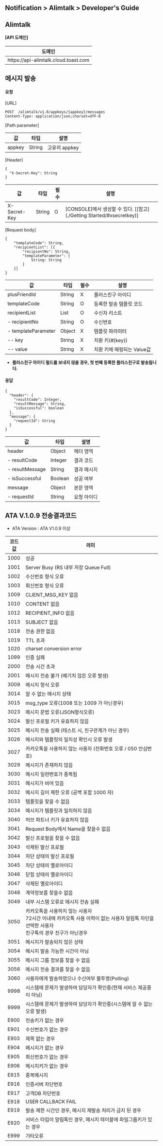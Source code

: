 ## Notification > Alimtalk > Developer's Guide

## Alimtalk

#### [API 도메인]

<table>
<thead>
<tr>
<th>도메인</th>
</tr>
</thead>
<tbody>
<tr>
<td>https://api-alimtalk.cloud.toast.com</td>
</tr>
</tbody>
</table>

## 메시지 발송

#### 요청

[URL]

```
POST  /alimtalk/v1.0/appkeys/{appkey}/messages
Content-Type: application/json;charset=UTF-8
```

[Path parameter]

|값|	타입|	설명|
|---|---|---|
|appkey|	String|	고유의 appkey|

[Header]
```
{
  "X-Secret-Key": String
}
```
|값|	타입|	필수|	설명|
|---|---|---|---|
|X-Secret-Key|	String| O | [CONSOLE]에서 생성할 수 있다. [[참고](./Getting Started/#xsecretkey)] |

[Request body]

```
{
    "templateCode": String,
    "recipientList": [{
        "recipientNo": String,
        "templateParameter": {
            String: String
        }
    }]
}
```

|값|	타입|	필수|	설명|
|---|---|---|---|
|plusFriendId|	String|	X | 플러스친구 아이디 |
|templateCode|	String|	O | 등록한 발송 템플릿 코드 |
|recipientList|	List|	O|	수신자 리스트 |
|- recipientNo|	String|	O|	수신번호 |
|- templateParameter|	Object|	X|	템플릿 파라미터 |
|-- key|	String|	X |	치환 키(#{key})|
|-- value| String |	X |	치환 키에 매핑되는 Value값|

* <b>플러스친구 아이디 필드를 보내지 않을 경우, 첫 번째 등록한 플러스친구로 발송됩니다.</b>

#### 응답

```
{
  "header": {
    "resultCode": Integer,
    "resultMessage": String,
    "isSuccessful": boolean
  },
  "message": {
    "requestId": String
  }
}
```

|값|	타입|	설명|
|---|---|---|
|header|	Object|	헤더 영역|
|- resultCode|	Integer|	결과 코드|
|- resultMessage|	String| 결과 메시지|
|- isSuccessful|	Boolean| 성공 여부|
|message|	Object|	본문 영역|
|- requestId | String |	요청 아이디 |

## ATA V.1.0.9 전송결과코드
- ATA Version : ATA V1.0.9 이상

<table class="table table-striped table-hover">
<thead>
	<tr>
		<th>코드값</th>
		<th>의미</th>
	</tr>
</thead>
<tbody>
	<tr>
		<td>1000</td>
		<td>성공</td>
	</tr>
  <tr>
		<td>1001</td>
		<td>Server Busy (RS 내부 저장 Queue Full)</td>
	</tr>
  <tr>
		<td>1002</td>
		<td>수신번호 형식 오류</td>
	</tr>
  <tr>
		<td>1003</td>
		<td>회신번호 형식 오류</td>
	</tr>
  <tr>
		<td>1009</td>
		<td>CLIENT_MSG_KEY 없음</td>
	</tr>
  <tr>
		<td>1010</td>
		<td>CONTENT 없음</td>
	</tr>
  <tr>
		<td>1012</td>
		<td>RECIPIENT_INFO 없음</td>
	</tr>
  <tr>
		<td>1013</td>
		<td>SUBJECT 없음</td>
	</tr>
  <tr>
		<td>1018</td>
		<td>전송 권한 없음</td>
	</tr>
  <tr>
		<td>1019</td>
		<td>TTL 초과</td>
	</tr>
  <tr>
		<td>1020</td>
		<td>charset conversion error</td>
	</tr>
  <tr>
		<td>1099</td>
		<td>인증 실패</td>
	</tr>
	<tr>
		<td>2000</td>
		<td>전송 시간 초과</td>
	</tr>
	<tr>
		<td>2001</td>
		<td>메시지 전송 불가 (예기치 않은 오류 발생)</td>
	</tr>
	<tr>
		<td>3009</td>
		<td>메시지 형식 오류</td>
	</tr>
	<tr>
		<td>3014</td>
		<td>알 수 없는 메시지 상태</td>
	</tr>
	<tr>
		<td>3015</td>
		<td>msg_type 오류(1008 또는 1009 가 아닌경우)</td>
	</tr>
	<tr>
		<td>3023</td>
		<td>메시지 문법 오류(JSON형식오류)</td>
	</tr>
	<tr>
		<td>3024</td>
		<td>발신 프로필 키가 유효하지 않음</td>
	</tr>
	<tr>
		<td>3025</td>
		<td>메시지 전송 실패 (테스트 시, 친구관계가 아닌 경우)</td>
	</tr>
	<tr>
		<td>3026</td>
		<td>메시지와 템플릿의 일치성 확인시 오류 발생</td>
	</tr>
	<tr>
		<td>3027</td>
		<td>카카오톡을 사용하지 않는 사용자 (전화번호 오류 / 050 안심번호)</td>
	</tr>
	<tr>
		<td>3029</td>
		<td>메시지가 존재하지 않음</td>
	</tr>
	<tr>
		<td>3030</td>
		<td>메시지 일련번호가 중복됨</td>
	</tr>
	<tr>
		<td>3031</td>
		<td>메시지가 비어 있음</td>
	</tr>
	<tr>
		<td>3032</td>
		<td>메시지 길이 제한 오류 (공백 포함 1000 자)</td>
	</tr>
	<tr>
		<td>3033</td>
		<td>템플릿을 찾을 수 없음</td>
	</tr>
	<tr>
		<td>3034</td>
		<td>메시지가 템플릿과 일치하지 않음</td>
	</tr>
	<tr>
		<td>3040</td>
		<td>허브 파트너 키가 유효하지 않음</td>
	</tr>
	<tr>
		<td>3041</td>
		<td>Request Body에서 Name을 찾을수 없음</td>
	</tr>
	<tr>
		<td>3042</td>
		<td>발신 프로필을 찾을 수 없음</td>
	</tr>
	<tr>
		<td>3043</td>
		<td>삭제된 발신 프로필</td>
	</tr>
	<tr>
		<td>3044</td>
		<td>차단 상태의 발신 프로필</td>
	</tr>
	<tr>
		<td>3045</td>
		<td>차단 상태의 옐로아이디</td>
	</tr>
	<tr>
		<td>3046</td>
		<td>닫힘 상태의 옐로아이디</td>
	</tr>
	<tr>
		<td>3047</td>
		<td>삭제된 옐로아이디</td>
	</tr>
	<tr>
		<td>3048</td>
		<td>계약정보를 찾을수 없음</td>
	</tr>
	<tr>
		<td>3049</td>
		<td>내부 시스템 오류로 메시지 전송 실패</td>
	</tr>
	<tr>
		<td>3050</td>
		<td>카카오톡을 사용하지 않는 사용자<br>
        72시간 이내에 카카오톡 사용 이력이 없는 사용자 알림톡 차단을 선택한 사용자<br>
        친구톡의 경우 친구가 아닌경우<br></td>
	</tr>
	<tr>
		<td>3051</td>
		<td>메시지가 발송되지 않은 상태</td>
	</tr>
	<tr>
		<td>3054</td>
		<td>메시지 발송 가능한 시간이 아님</td>
	</tr>
  <tr>
		<td>3055</td>
		<td>메시지 그룹 정보를 찾을 수 없음</td>
	</tr>
  <tr>
		<td>3056</td>
		<td>메시지 전송 결과를 찾을 수 없음</td>
	</tr>
  <tr>
		<td>3060</td>
		<td>사용자에게 발송하였으나 수신여부 불투명(Polling)</td>
	</tr>
  <tr>
		<td>9998</td>
		<td>시스템에 문제가 발생하여 담당자가 확인중(현재 서비스 제공중이 아님)</td>
	</tr>
  <tr>
		<td>9999</td>
		<td>시스템에 문제가 발생하여 담당자가 확인중(시스템에 알 수 없는 오류 발생)</td>
	</tr>
	<tr>
		<td>E900</td>
		<td>전송키가 없는 경우</td>
	</tr>
	<tr>
		<td>E901</td>
		<td>수신번호가 없는 경우</td>
	</tr>
	<tr>
		<td>E903</td>
		<td>제목 없는 경우</td>
	</tr>
	<tr>
		<td>E904</td>
		<td>메시지가 없는 경우</td>
	</tr>
	<tr>
		<td>E905</td>
		<td>회신번호가 없는 경우</td>
	</tr>
	<tr>
		<td>E906</td>
		<td>메시지키가 없는 경우</td>
	</tr>
	<tr>
		<td>E915</td>
		<td>중복메시지</td>
	</tr>
	<tr>
		<td>E916</td>
		<td>인증서버 차단번호</td>
	</tr>
	<tr>
		<td>E917</td>
		<td>고객DB 차단번호</td>
	</tr>
	<tr>
		<td>E918</td>
		<td>USER CALLBACK FAIL</td>
	</tr>
	<tr>
		<td>E919</td>
		<td>발송 제한 시간인 경우, 메시지 재발송 처리가 금지 된 경우</td>
	</tr>
	<tr>
		<td>E920</td>
		<td>서비스 타입이 알림톡인 경우, 메시지 테이블에 파일그룹키가 있는 경우</td>
	</tr>
	<tr>
		<td>E999</td>
		<td>기타오류</td>
	</tr>
</tbody>
</table>
